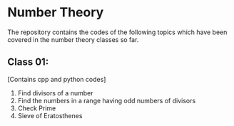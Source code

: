 # Number Theory

The repository contains the codes of the following topics which have been covered in the number theory classes so far.

## Class 01: 

[Contains cpp and python codes]

 1. Find divisors of a number
 2. Find the numbers in a range having odd numbers of divisors
 3. Check Prime
 4. Sieve of Eratosthenes
